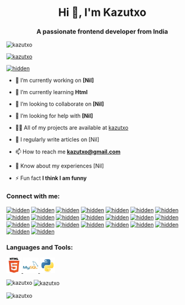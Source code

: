 <h1 align="center">Hi 👋, I'm Kazutxo</h1>
<h3 align="center">A passionate frontend developer from India</h3>

<p align="left"> <img src="https://komarev.com/ghpvc/?username=kazutxo&label=Profile%20views&color=0e75b6&style=flat" alt="kazutxo" /> </p>

<p align="left"> <a href="https://github.com/ryo-ma/github-profile-trophy"><img src="https://github-profile-trophy.vercel.app/?username=kazutxo" alt="kazutxo" /></a> </p>

<p align="left"> <a href="https://twitter.com/hidden" target="blank"><img src="https://img.shields.io/twitter/follow/hidden?logo=twitter&style=for-the-badge" alt="hidden" /></a> </p>

- 🔭 I’m currently working on **[Nil]**

- 🌱 I’m currently learning **Html**

- 👯 I’m looking to collaborate on **[Nil]**

- 🤝 I’m looking for help with **[Nil]**

- 👨‍💻 All of my projects are available at [kazutxo](https://github.com/kazutxo)

- 📝 I regularly write articles on [Nil]

- 📫 How to reach me **kazutxo@gmail.com**

- 📄 Know about my experiences [Nil]

- ⚡ Fun fact **I think I am funny**

<h3 align="left">Connect with me:</h3>
<p align="left">
<a href="https://codepen.io/hidden" target="blank"><img align="center" src="https://raw.githubusercontent.com/rahuldkjain/github-profile-readme-generator/master/src/images/icons/Social/codepen.svg" alt="hidden" height="30" width="40" /></a>
<a href="https://dev.to/hidden" target="blank"><img align="center" src="https://raw.githubusercontent.com/rahuldkjain/github-profile-readme-generator/master/src/images/icons/Social/devto.svg" alt="hidden" height="30" width="40" /></a>
<a href="https://twitter.com/hidden" target="blank"><img align="center" src="https://raw.githubusercontent.com/rahuldkjain/github-profile-readme-generator/master/src/images/icons/Social/twitter.svg" alt="hidden" height="30" width="40" /></a>
<a href="https://linkedin.com/in/hidden" target="blank"><img align="center" src="https://raw.githubusercontent.com/rahuldkjain/github-profile-readme-generator/master/src/images/icons/Social/linked-in-alt.svg" alt="hidden" height="30" width="40" /></a>
<a href="https://stackoverflow.com/users/hidden" target="blank"><img align="center" src="https://raw.githubusercontent.com/rahuldkjain/github-profile-readme-generator/master/src/images/icons/Social/stack-overflow.svg" alt="hidden" height="30" width="40" /></a>
<a href="https://codesandbox.com/hidden" target="blank"><img align="center" src="https://raw.githubusercontent.com/rahuldkjain/github-profile-readme-generator/master/src/images/icons/Social/codesandbox.svg" alt="hidden" height="30" width="40" /></a>
<a href="https://kaggle.com/hidden" target="blank"><img align="center" src="https://raw.githubusercontent.com/rahuldkjain/github-profile-readme-generator/master/src/images/icons/Social/kaggle.svg" alt="hidden" height="30" width="40" /></a>
<a href="https://fb.com/hidden" target="blank"><img align="center" src="https://raw.githubusercontent.com/rahuldkjain/github-profile-readme-generator/master/src/images/icons/Social/facebook.svg" alt="hidden" height="30" width="40" /></a>
<a href="https://instagram.com/hidden" target="blank"><img align="center" src="https://raw.githubusercontent.com/rahuldkjain/github-profile-readme-generator/master/src/images/icons/Social/instagram.svg" alt="hidden" height="30" width="40" /></a>
<a href="https://dribbble.com/hidden" target="blank"><img align="center" src="https://raw.githubusercontent.com/rahuldkjain/github-profile-readme-generator/master/src/images/icons/Social/dribbble.svg" alt="hidden" height="30" width="40" /></a>
<a href="https://www.behance.net/hidden" target="blank"><img align="center" src="https://raw.githubusercontent.com/rahuldkjain/github-profile-readme-generator/master/src/images/icons/Social/behance.svg" alt="hidden" height="30" width="40" /></a>
<a href="https://hashnode.com/hidden" target="blank"><img align="center" src="https://raw.githubusercontent.com/rahuldkjain/github-profile-readme-generator/master/src/images/icons/Social/hashnode.svg" alt="hidden" height="30" width="40" /></a>
<a href="https://medium.com/hidden" target="blank"><img align="center" src="https://raw.githubusercontent.com/rahuldkjain/github-profile-readme-generator/master/src/images/icons/Social/medium.svg" alt="hidden" height="30" width="40" /></a>
<a href="https://www.youtube.com/c/hidden" target="blank"><img align="center" src="https://raw.githubusercontent.com/rahuldkjain/github-profile-readme-generator/master/src/images/icons/Social/youtube.svg" alt="hidden" height="30" width="40" /></a>
<a href="https://www.codechef.com/users/hidden" target="blank"><img align="center" src="https://cdn.jsdelivr.net/npm/simple-icons@3.1.0/icons/codechef.svg" alt="hidden" height="30" width="40" /></a>
<a href="https://www.hackerrank.com/hidden" target="blank"><img align="center" src="https://raw.githubusercontent.com/rahuldkjain/github-profile-readme-generator/master/src/images/icons/Social/hackerrank.svg" alt="hidden" height="30" width="40" /></a>
<a href="https://codeforces.com/profile/hidden" target="blank"><img align="center" src="https://raw.githubusercontent.com/rahuldkjain/github-profile-readme-generator/master/src/images/icons/Social/codeforces.svg" alt="hidden" height="30" width="40" /></a>
<a href="https://www.leetcode.com/hidden" target="blank"><img align="center" src="https://raw.githubusercontent.com/rahuldkjain/github-profile-readme-generator/master/src/images/icons/Social/leet-code.svg" alt="hidden" height="30" width="40" /></a>
<a href="https://www.hackerearth.com/hidden" target="blank"><img align="center" src="https://raw.githubusercontent.com/rahuldkjain/github-profile-readme-generator/master/src/images/icons/Social/hackerearth.svg" alt="hidden" height="30" width="40" /></a>
<a href="https://auth.geeksforgeeks.org/user/hidden" target="blank"><img align="center" src="https://raw.githubusercontent.com/rahuldkjain/github-profile-readme-generator/master/src/images/icons/Social/geeks-for-geeks.svg" alt="hidden" height="30" width="40" /></a>
<a href="https://www.topcoder.com/members/hidden" target="blank"><img align="center" src="https://raw.githubusercontent.com/rahuldkjain/github-profile-readme-generator/master/src/images/icons/Social/topcoder.svg" alt="hidden" height="30" width="40" /></a>
<a href="https://discord.gg/hidden" target="blank"><img align="center" src="https://raw.githubusercontent.com/rahuldkjain/github-profile-readme-generator/master/src/images/icons/Social/discord.svg" alt="hidden" height="30" width="40" /></a>
<a href="/hidden" target="blank"><img align="center" src="https://raw.githubusercontent.com/rahuldkjain/github-profile-readme-generator/master/src/images/icons/Social/rss.svg" alt="hidden" height="30" width="40" /></a>
</p>

<h3 align="left">Languages and Tools:</h3>
<p align="left"> <a href="https://www.w3.org/html/" target="_blank" rel="noreferrer"> <img src="https://raw.githubusercontent.com/devicons/devicon/master/icons/html5/html5-original-wordmark.svg" alt="html5" width="40" height="40"/> </a> <a href="https://www.mysql.com/" target="_blank" rel="noreferrer"> <img src="https://raw.githubusercontent.com/devicons/devicon/master/icons/mysql/mysql-original-wordmark.svg" alt="mysql" width="40" height="40"/> </a> <a href="https://www.python.org" target="_blank" rel="noreferrer"> <img src="https://raw.githubusercontent.com/devicons/devicon/master/icons/python/python-original.svg" alt="python" width="40" height="40"/> </a> </p>

<p><img align="left" src="https://github-readme-stats.vercel.app/api/top-langs?username=kazutxo&show_icons=true&locale=en&layout=compact" alt="kazutxo" /></p>

<p>&nbsp;<img align="center" src="https://github-readme-stats.vercel.app/api?username=kazutxo&show_icons=true&locale=en" alt="kazutxo" /></p>

<p><img align="center" src="https://github-readme-streak-stats.herokuapp.com/?user=kazutxo&" alt="kazutxo" /></p>
